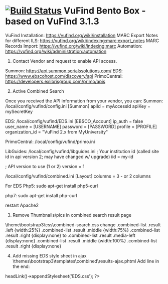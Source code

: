 [![Build Status](https://travis-ci.org/vufind-org/vufind.svg?branch=master)](https://travis-ci.org/vufind-org/vufind)
VuFind Bento Box - based on VuFind 3.1.3
======

VuFind Installation: https://vufind.org/wiki/installation
MARC Export Notes for different ILS: https://vufind.org/wiki/indexing:marc:export_notes
MARC Records Import: https://vufind.org/wiki/indexing:marc
Automation: https://vufind.org/wiki/administration:automation

1. Contact Vendor and request to enable API access.  

Summon: https://api.summon.serialssolutions.com/
EDS: https://www.ebscohost.com/discovery/api
PrimoCentral: https://developers.exlibrisgroup.com/primo/apis

2. Active Combined Search

Once you received the API information from your vendor, you can:
Summon:
/local/config/vufind/config.ini
[Summon]
apiId        = myAccessId
apiKey       = mySecretKey

EDS:
/local/config/vufind/EDS.ini
[EBSCO_Account]
ip_auth = false
user_name = [USERNAME]
password  = [PASSWORD]
profile   = [PROFILE]
organization_id = "VuFind 2.x from MyUniversity"

PrimoCentral:
/local/config/vufind/primo.ini

LibGuides:
/local/config/vufind/libguides.ini
; Your institution id (called site id in api version 2; may have changed w/ upgrade)
iid = my-id

; API version to use (1 or 2)
version = 1

/local/config/vufind/combined.ini
[Layout]
columns = 3	- or 2 columns

For EDS
Php5:
sudo apt-get install php5-curl

php7:
sudo apt-get install php-curl

restart Apache2

3. Remove Thumbnails/pics in combined search result page

\theme\bootstrap3\css\combined-search.css
change
.combined-list .result .left   {width:25%}
.combined-list .result .middle {width:75%}
.combined-list .result .right  {display:none}
to 
.combined-list .result .media-left   {display:none}
.combined-list .result .middle {width:100%}
.combined-list .result .right  {display:none}

4. Add missing EDS style sheet in ajax
\themes\bootstrap3\templates\combined\results-ajax.phtml
Add line in the end:
<?  $this->headLink()->appendStylesheet('EDS.css'); ?>

